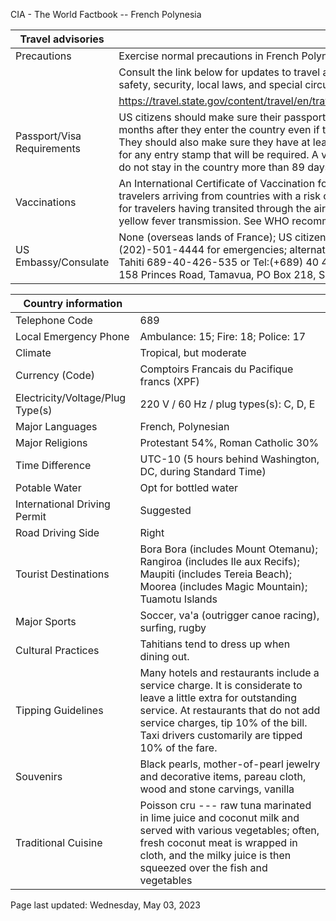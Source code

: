 CIA - The World Factbook -- French Polynesia

| Travel advisories | |
| --- | --- |
| Precautions | Exercise normal precautions in French Polynesia. |
| | Consult the link below for updates to travel advisories and statements on safety, security, local laws, and special circumstances in this country. |
| | <https://travel.state.gov/content/travel/en/traveladvisories/traveladvisories.html> |
| Passport/Visa Requirements | US citizens should make sure their passport will not expire for at least 6 months after they enter the country even if they do not intend to stay that long. They should also make sure they have at least 2 blank pages in their passport for any entry stamp that will be required. A visa is not required as long as you do not stay in the country more than 89 days. |
| Vaccinations | An International Certificate of Vaccination for yellow fever is required for travelers arriving from countries with a risk of yellow fever transmission and for travelers having transited through the airport of a country with risk of yellow fever transmission. See WHO recommendations.  <http://www.who.int/> |
| US Embassy/Consulate | None (overseas lands of France); US citizens may call US Dept of State (202)-501-4444 for emergencies; alternate contact is the US Consulate in Tahiti 689-40-426-535 or Tel:(+689) 40 42 65 35; US Embassy in Suva, 158 Princes Road, Tamavua, PO Box 218, Suva, Fiji |

| Country information |  |
| --- | --- |
| Telephone Code | 689 |
| Local Emergency Phone | Ambulance: 15; Fire: 18; Police: 17 |
| Climate | Tropical, but moderate |
| Currency (Code) | Comptoirs Francais du Pacifique francs (XPF) |
| Electricity/Voltage/Plug Type(s) | 220 V / 60 Hz / plug types(s): C, D, E |
| Major Languages | French, Polynesian |
| Major Religions | Protestant 54%, Roman Catholic 30% |
| Time Difference | UTC-10 (5 hours behind Washington, DC, during Standard Time) |
| Potable Water | Opt for bottled water |
| International Driving Permit | Suggested |
| Road Driving Side | Right |
| Tourist Destinations | Bora Bora (includes Mount Otemanu); Rangiroa (includes Ile aux Recifs); Maupiti (includes Tereia Beach); Moorea (includes Magic Mountain); Tuamotu Islands |
| Major Sports | Soccer, va'a (outrigger canoe racing), surfing, rugby |
| Cultural Practices | Tahitians tend to dress up when dining out. |
| Tipping Guidelines | Many hotels and restaurants include a service charge. It is considerate to leave a little extra for outstanding service. At restaurants that do not add service charges, tip 10% of the bill. Taxi drivers customarily are tipped 10% of the fare. |
| Souvenirs | Black pearls, mother-of-pearl jewelry and decorative items, pareau cloth, wood and stone carvings, vanilla |
| Traditional Cuisine | Poisson cru --- raw tuna marinated in lime juice and coconut milk and served with various vegetables; often, fresh coconut meat is wrapped in cloth, and the milky juice is then squeezed over the fish and vegetables |

Page last updated: Wednesday, May 03, 2023
